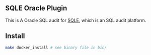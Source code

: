 ## SQLE Oracle Plugin
This is A Oracle SQL audit for  [SQLE](https://github.com/actiontech/sqle), which is an SQL audit platform.

## Install
```bash
make docker_install # see binary file in bin/
```
